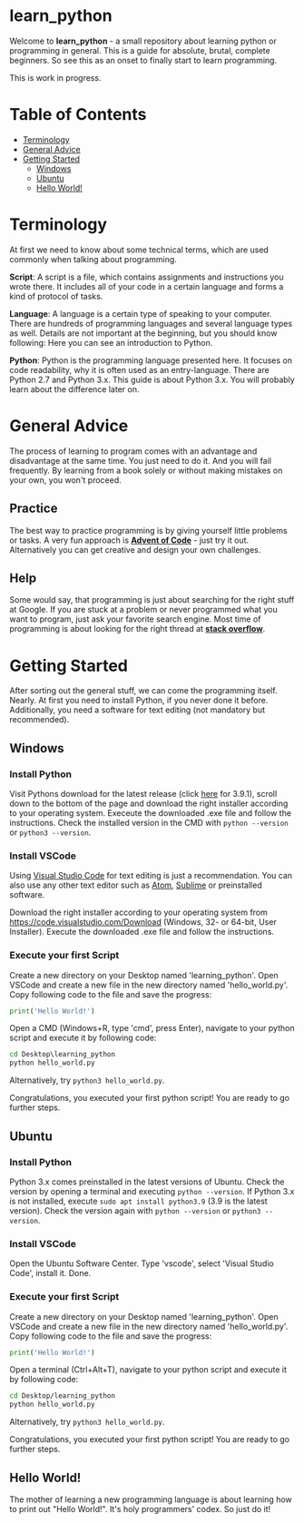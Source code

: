 learn_python
============
Welcome to **learn_python** - a small repository about learning python or programming in general. This is a guide for absolute, brutal, complete beginners. So see this as an onset to finally start to learn programming.  

This is work in progress.  

# Table of Contents
* [Terminology](#terminology)
* [General Advice](#general-advice)
* [Getting Started](#getting-started)
    * [Windows](#windows)
    * [Ubuntu](#ubuntu)
    * [Hello World!](#hello-world)

# Terminology
At first we need to know about some technical terms, which are used commonly when talking about programming.  

**Script**: A script is a file, which contains assignments and instructions you wrote there. It includes all of your code in a certain language and forms a kind of protocol of tasks.  

**Language**: A language is a certain type of speaking to your computer. There are hundreds of programming languages and several language types as well. Details are not important at the beginning, but you should know following: Here you can see an introduction to Python.  

**Python**: Python is the programming language presented here. It focuses on code readability, why it is often used as an entry-language. There are Python 2.7 and Python 3.x. This guide is about Python 3.x. You will probably learn about the difference later on.


# General Advice
The process of learning to program comes with an advantage and disadvantage at the same time. You just need to do it. And you will fail frequently. By learning from a book solely or without making mistakes on your own, you won't proceed.  

## Practice
The best way to practice programming is by giving yourself little problems or tasks. A very fun approach is [**Advent of Code**](https://adventofcode.com/) - just try it out. Alternatively you can get creative and design your own challenges.

## Help
Some would say, that programming is just about searching for the right stuff at Google. If you are stuck at a problem or never programmed what you want to program, just ask your favorite search engine. Most time of programming is about looking for the right thread at [**stack overflow**](https://stackoverflow.com/).  


# Getting Started
After sorting out the general stuff, we can come the programming itself. Nearly. At first you need to install Python, if you never done it before. Additionally, you need a software for text editing (not mandatory but recommended).  

## Windows
### Install Python
Visit Pythons download for the latest release (click [here](https://www.python.org/downloads/release/python-391/) for 3.9.1), scroll down to the bottom of the page and download the right installer according to your operating system. Execeute the downloaded .exe file and follow the instructions. Check the installed version in the CMD with ```python --version``` or ```python3 --version```.  

### Install VSCode
Using [Visual Studio Code](https://code.visualstudio.com/) for text editing is just a recommendation. You can also use any other text editor such as [Atom](https://atom.io/), [Sublime](https://www.sublimetext.com/) or preinstalled software.  

Download the right installer according to your operating system from https://code.visualstudio.com/Download (Windows, 32- or 64-bit, User Installer). Execute the downloaded .exe file and follow the instructions.  

### Execute your first Script
Create a new directory on your Desktop named 'learning_python'. Open VSCode and create a new file in the new directory named 'hello_world.py'. Copy following code to the file and save the progress:
```python
print('Hello World!')
```
Open a CMD (Windows+R, type 'cmd', press Enter), navigate to your python script and execute it by following code:
```cmd
cd Desktop\learning_python
python hello_world.py
```
Alternatively, try ```python3 hello_world.py```.  

Congratulations, you executed your first python script! You are ready to go further steps.  

## Ubuntu
### Install Python
Python 3.x comes preinstalled in the latest versions of Ubuntu. Check the version by opening a terminal and executing ```python --version```. If Python 3.x is not installed, execute ```sudo apt install python3.9``` (3.9 is the latest version). Check the version again with ```python --version``` or ```python3 --version```.  

### Install VSCode
Open the Ubuntu Software Center. Type 'vscode', select 'Visual Studio Code', install it. Done.

### Execute your first Script
Create a new directory on your Desktop named 'learning_python'. Open VSCode and create a new file in the new directory named 'hello_world.py'. Copy following code to the file and save the progress:
```python
print('Hello World!')
```
Open a terminal (Ctrl+Alt+T), navigate to your python script and execute it by following code:
```bash
cd Desktop/learning_python
python hello_world.py
```
Alternatively, try ```python3 hello_world.py```.  

Congratulations, you executed your first python script! You are ready to go further steps.  

## Hello World!
The mother of learning a new programming language is about learning how to print out "Hello World!". It's holy programmers' codex. So just do it!  